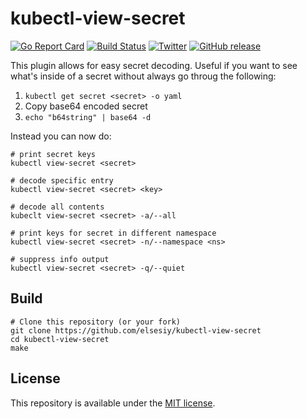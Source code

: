 # kubectl-view-secret
[![Go Report Card](https://goreportcard.com/badge/github.com/elsesiy/kubectl-view-secret)](https://goreportcard.com/report/github.com/elsesiy/kubectl-view-secret)
[![Build Status](https://travis-ci.org/elsesiy/kubectl-view-secret.svg?branch=master)](https://travis-ci.org/elsesiy/kubectl-view-secret)
[![Twitter](https://img.shields.io/badge/twitter-@elsesiy-blue.svg)](http://twitter.com/elsesiy)
[![GitHub release](https://img.shields.io/github/release/elsesiy/kubectl-view-secret.svg)](https://github.com/elsesiy/kubectl-view-secret/releases)

This plugin allows for easy secret decoding. Useful if you want to see what's inside of a secret without always go throug the following:
1. `kubectl get secret <secret> -o yaml`
2. Copy base64 encoded secret
3. `echo "b64string" | base64 -d`

Instead you can now do:

    # print secret keys
    kubectl view-secret <secret>
    
    # decode specific entry
    kubectl view-secret <secret> <key>
    
    # decode all contents
    kubeclt view-secret <secret> -a/--all
    
    # print keys for secret in different namespace
    kubectl view-secret <secret> -n/--namespace <ns>
    
    # suppress info output
    kubectl view-secret <secret> -q/--quiet

## Build

    # Clone this repository (or your fork)
    git clone https://github.com/elsesiy/kubectl-view-secret
    cd kubectl-view-secret
    make

## License

This repository is available under the [MIT license](https://choosealicense.com/licenses/mit/).